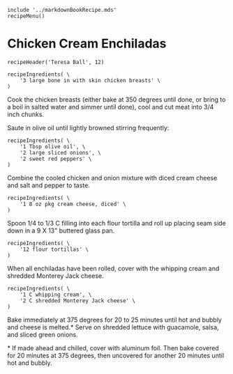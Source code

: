 ~~~ markdown-script
include '../markdownBookRecipe.mds'
recipeMenu()
~~~

# Chicken Cream Enchiladas

~~~ markdown-script
recipeHeader('Teresa Ball', 12)
~~~

~~~ markdown-script
recipeIngredients( \
    '3 large bone in with skin chicken breasts' \
)
~~~

Cook the chicken breasts (either bake at 350 degrees until done, or bring to a boil in salted water
and simmer until done), cool and cut meat into 3/4 inch chunks.

Saute in olive oil until lightly browned stirring frequently:

~~~ markdown-script
recipeIngredients( \
    '1 Tbsp olive oil', \
    '2 large sliced onions', \
    '2 sweet red peppers' \
)
~~~

Combine the cooled chicken and onion mixture with diced cream cheese and salt and pepper to taste.

~~~ markdown-script
recipeIngredients( \
    '1 8 oz pkg cream cheese, diced' \
)
~~~

Spoon 1/4 to 1/3 C filling into each flour tortilla and roll up placing seam side down in a 9 X 13"
buttered glass pan.

~~~ markdown-script
recipeIngredients( \
    '12 flour tortillas' \
)
~~~

When all enchiladas have been rolled, cover with the whipping cream and shredded Monterey Jack cheese.

~~~ markdown-script
recipeIngredients( \
    '1 C whipping cream', \
    '2 C shredded Monterey Jack cheese' \
)
~~~

Bake immediately at 375 degrees for 20 to 25 minutes until hot and bubbly and cheese is melted.\*
Serve on shredded lettuce with guacamole, salsa, and sliced green onions.

\* If made ahead and chilled, cover with aluminum foil. Then bake covered for 20 minutes at 375
degrees, then uncovered for another 20 minutes until hot and bubbly.
